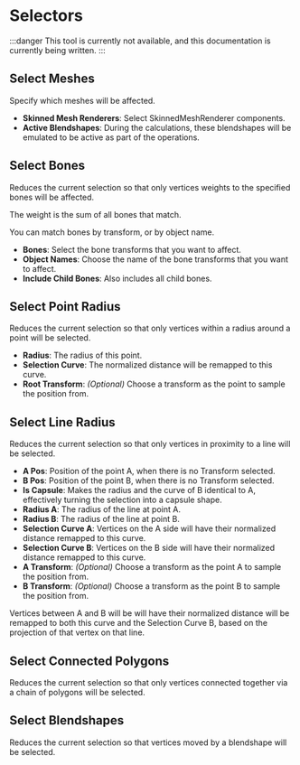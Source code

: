 ﻿---
sidebar_position: 4
---
# Selectors

:::danger
This tool is currently not available, and this documentation is currently being written.
:::

## Select Meshes

Specify which meshes will be affected.

- **Skinned Mesh Renderers**: Select SkinnedMeshRenderer components.
- **Active Blendshapes**: During the calculations, these blendshapes will be emulated to be active as part of the operations.

## Select Bones

Reduces the current selection so that only vertices weights to the specified bones will be affected.

The weight is the sum of all bones that match.

You can match bones by transform, or by object name.

- **Bones**: Select the bone transforms that you want to affect.
- **Object Names**: Choose the name of the bone transforms that you want to affect.
- **Include Child Bones**: Also includes all child bones.

[//]: # (- **Bone Weight Curve**: After all bones are selected, the weight will be remapped using this curve.)

## Select Point Radius

Reduces the current selection so that only vertices within a radius around a point will be selected.

- **Radius**: The radius of this point.
- **Selection Curve**: The normalized distance will be remapped to this curve.
- **Root Transform**: *(Optional)* Choose a transform as the point to sample the position from.

## Select Line Radius

Reduces the current selection so that only vertices in proximity to a line will be selected.

- **A Pos**: Position of the point A, when there is no Transform selected.
- **B Pos**: Position of the point B, when there is no Transform selected.
- **Is Capsule**: Makes the radius and the curve of B identical to A, effectively turning the selection into a capsule shape.
- **Radius A**: The radius of the line at point A.
- **Radius B**: The radius of the line at point B.
- **Selection Curve A**: Vertices on the A side will have their normalized distance remapped to this curve.
- **Selection Curve B**: Vertices on the B side will have their normalized distance remapped to this curve.
- **A Transform**: *(Optional)* Choose a transform as the point A to sample the position from.
- **B Transform**: *(Optional)* Choose a transform as the point B to sample the position from.

Vertices between A and B will be will have their normalized distance will be remapped to both this curve and the Selection Curve B,
based on the projection of that vertex on that line.

## Select Connected Polygons

Reduces the current selection so that only vertices connected together via a chain of polygons will be selected.

## Select Blendshapes

Reduces the current selection so that vertices moved by a blendshape will be selected.
